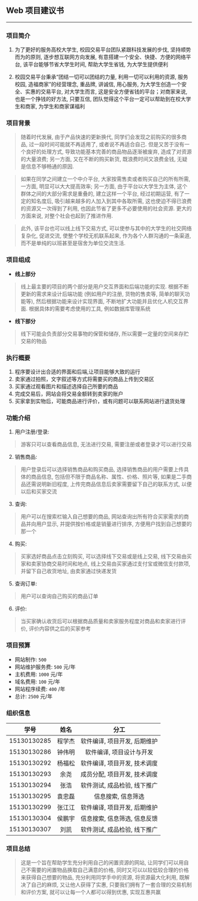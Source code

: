 ## Web 项目建议书
***
### 项目简介
1. 为了更好的服务高校大学生, 校园交易平台团队紧跟科技发展的步伐, 坚持顺势而为的原则, 逐步想互联网方向发展, 有意搭建一个安全、快捷、方便的网络平台, 该平台能够节省大学生时间, 帮助大学生省钱, 为大学生提供便利

2. 校园交易平台秉承“团结一切可以团结的力量, 利用一切可以利用的资源, 服务校园, 造福商家”的经营理念, 重品牌, 讲诚信, 用心服务, 为大学生创造一个安全、实惠的交易平台, 对大学生而言, 这是安全方便省钱的平台；对商家来说, 也是一个挣钱的好方法, 只要互信, 团队觉得这个平台一定可以帮助到在校大学生和商家, 为学生和商家谋福利
### 项目背景
>随着时代发展, 由于产品快速的更新换代, 同学们会发现之前购买的很多商品, 过一段时间可能就不再适用了, 或者说不再适合自己. 但是又苦于没有一个良好的处理方式, 导致功能基本完善的商品物品逐渐被废弃, 造成了对资源的大量浪费; 另一方面, 又在不断的购买新货, 既浪费时间又浪费金钱, 无疑是信息不够畅通的原因.

>如果在同学之间建立一个中介平台, 大家按需售卖或者购买自己的所有所需, 一方面, 明显可以大大提高效率; 另一方面, 由于平台以大学生为主体, 这个群体之间的大部分需求是重叠的, 建立这样一个平台, 经过初期运营, 有了一定的知名度后, 吸引越来越多的人加入到其中各取所需, 这也使迫不得已浪费的资源又一次得到了利用, 也因此节省了更多不必要使用的社会资源. 更大的方面来说, 对整个社会也起到了推进作用.

>此外, 该平台也可以线上线下交易方式, 可以使参与其中的大学生的社交网络复杂化, 促进交流, 使整个学校无机联系起来, 作为各个人群沟通的一条渠道, 而不是单纯的以班甚至是宿舍为单位交流生活.
### 项目组成
* **线上部分**
>线上最主要的项目的两个部分是用户交互界面和后端功能的实现. 根据不断更新的需求来设计后端功能 (例如用户的注册, 货物的售卖等, 简单的聊天功能等), 然后根据功能来设计实现界面, 不断地扩大功能并且优化人机交互界面. 根据具体的需要考虑使用的工具, 例如数据库管理系统
* **线下部分**
>线下可能会负责部分交易事物的保管和储存, 所以需要一定量的空间来存贮交易的物品
### 执行概要
1. 程序要设计出合适的界面和后端,让项目能够大致的运行
2. 卖家通过拍照，文字叙述等方式将需要买的商品上传到交易区
3. 买家通过观看图片和描述选择自己所要的商品
4. 完成交易后，网站会将交易金额转到卖家的账户
5. 买家拿到实物后，可能商品进行评价，或有问题可以联系网站进行退货处理
### 功能介绍
1. 用户注册/登录:
>游客只可以查看商品信息, 无法进行交易, 需要注册或者登录才可以进行交易
2. 销售商品:
>用户登录后可以选择销售商品和购买商品, 选择销售商品的用户需要上传具体的商品信息, 包括但不限于商品名称、属性、价格、照片等, 如果是二手商品还需说明新旧程度, 上传完商品信息后卖家需要留下自己的联系方式, 以便以后和买家交流
3. 查询:
>用户可以在搜索栏输入自己想要的商品, 网站查询出所有符合买家需求的商品并向用户显示, 并提供按价格或是销量进行排序, 方便用户找到自己想要的那一个
4. 购买:
>买家选好商品点击立刻购买, 可以选择线下交易或是线上交易, 线下交易由买家和卖家协商交易时间和地点, 线上交易由买家通过支付宝或微信支付款项, 并留下自己收货地址, 由卖家通过快递发货
5. 查询订单:
>用户可以查询自己购买的商品订单

6. 评价:
>当买家确认收货后可以根据商品质量和卖家服务程度对商品和卖家进行评价, 评价内容供之后的买家参考
### 项目预算
* 网站制作: `500`
* 网站维护服务费: `500` 元/年
* 主机费用: `1000` 元/年
* 域名费用: `100` 元/年
* 网站程序续费: `400` /年
* 总计: `2500` 元/年
### 组织信息
| 学号 | 姓名 | 分工 |
| :-: | :-: | :-:|
| 15130130285 | 程学杰 | 软件编译, 项目开发, 后期维护 |
| 15130130286 | 钟伟明 | 软件编译, 项目设计与开发 |
| 15130130292 | 杨福松 | 软件编译, 项目开发, 技术调度 |
| 15130130293 | 余尧 | 成员分配, 项目开发, 技术调度 |
| 15130130294 | 张浩 | 软件测试, 成品检验, 线下推广 |
| 15130130295 | 袁忠磊 | 信息搜索, 信息筛选 |
| 15130130299 | 张江江 | 软件编译, 项目开发, 后期维护 |
| 15130130304 | 侯鹏宇 | 信息搜索, 信息筛选, 信息反馈 |
| 15130130307 | 刘凯 | 软件测试, 成品检验, 线下推广 |
### 项目总结
>这是一个旨在帮助学生充分利用自己的闲置资源的网站, 让同学们可以用自己不需要的闲置物品换取自己满意的价格, 同时又可以以较低较合理的价格来获得自己想要的物品, 充分利用同学手中的资源, 将资源最大化利用, 既解决了自己的麻烦, 又让他人获得了实惠, 只要我们拥有了一套合理的交易机制和评价方案, 就可以让每一个人都可以得到优惠, 实现互惠共赢